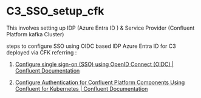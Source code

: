 # C3_SSO_setup_cfk
This involves setting up IDP (Azure Entra ID ) & Service Provider (Confluent Platform kafka Cluster)

steps to configure SSO using OIDC based IDP Azure Entra ID for C3 deployed via CFK  referring :

1. [Configure single sign-on (SSO) using OpenID Connect (OIDC) | Confluent Documentation  
](https://docs.confluent.io/platform/current/security/authentication/sso-for-c3/configure-sso-using-oidc.html#configuration-prerequisites-and-process)

2. [Configure Authentication for Confluent Platform Components Using Confluent for Kubernetes | Confluent Documentation](https://docs.confluent.io/operator/current/co-authenticate-cp.html#co-authenticate-c3-sso
) 
